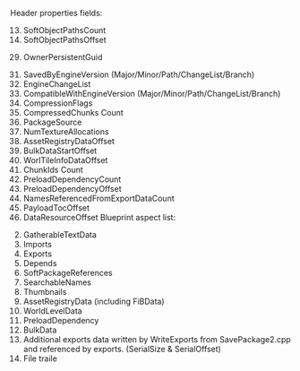 Header properties fields:
<!-- 1. EPackageFileTag -->
<!-- 2. LegacyFileVersion  -->
<!-- 3. LegacyUE3Version -->
<!-- 4. FileVersionUE4 -->
<!-- 5. FileVersionUE5 -->
<!-- 6. FileVersionLicenseeUE4 -->
<!-- 7. CustomVersions Count -->
<!-- 8. TotalHeaderSize -->
<!-- 9. FolderName -->
<!-- 10. PackageFlags  -->
<!-- 11. NameCount -->
<!-- 12. NameOffset  -->
13. SoftObjectPathsCount
14. SoftObjectPathsOffset
<!-- 15. LocalizationId -->
<!-- 16. GatherableTextDataCount -->
<!-- 17. GatherableTextDataOffset -->
<!-- 18. ExportCount -->
<!-- 19. ExportOffset -->
<!-- 20. ImportCount  -->
<!-- 21. ImportOffset -->
<!-- 22. DependsOffset -->
<!-- 23. SoftPackageReferencesCount -->
<!-- 24. SoftPackageReferencesOffset -->
<!-- 25. SearchableNamesOffset -->
<!-- 26. ThumbnailTableOffset -->
<!-- 27. Guid -->
<!-- 28. PersistentGuid -->
29. OwnerPersistentGuid
<!-- 30. GenerationsCount & Generations -->
31. SavedByEngineVersion (Major/Minor/Path/ChangeList/Branch)
32. EngineChangeList
33. CompatibleWithEngineVersion (Major/Minor/Path/ChangeList/Branch)
34. CompressionFlags
35. CompressedChunks Count
36. PackageSource
37. NumTextureAllocations
38. AssetRegistryDataOffset
39. BulkDataStartOffset
40. WorlTileInfoDataOffset
41. ChunkIds Count
42. PreloadDependencyCount
43. PreloadDependencyOffset
44. NamesReferencedFromExportDataCount
45. PayloadTocOffset
46. DataResourceOffset
Blueprint aspect list:
<!-- 1. Names -->
2. GatherableTextData
3. Imports
4. Exports
5. Depends
6. SoftPackageReferences
7. SearchableNames
8. Thumbnails
9. AssetRegistryData (including FiBData)
10. WorldLevelData
11. PreloadDependency
12. BulkData
13. Additional exports data written by WriteExports from SavePackage2.cpp and referenced
by exports. (SerialSize & SerialOffset)
14. File traile